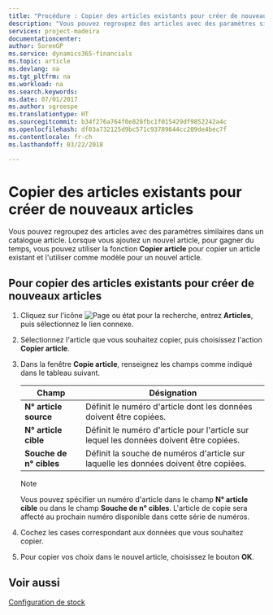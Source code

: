 ```yaml
---
title: "Procédure : Copier des articles existants pour créer de nouveaux articles"
description: "Vous pouvez regroupez des articles avec des paramètres similaires dans un catalogue article. Lorsque vous ajoutez un nouvel article, pour gagner du temps, vous pouvez utiliser **Copier article** pour copier un article existant et l'utiliser comme modèle pour un nouvel article."
services: project-madeira
documentationcenter: 
author: SorenGP
ms.service: dynamics365-financials
ms.topic: article
ms.devlang: na
ms.tgt_pltfrm: na
ms.workload: na
ms.search.keywords: 
ms.date: 07/01/2017
ms.author: sgroespe
ms.translationtype: HT
ms.sourcegitcommit: b34f276a764f0e828fbc1f015429df9852242a4c
ms.openlocfilehash: df03a732125d9bc571c93789644cc209de4bec7f
ms.contentlocale: fr-ch
ms.lasthandoff: 03/22/2018

---
```

# <a name="copy-existing-items-to-new-items"></a>Copier des articles existants pour créer de nouveaux articles
Vous pouvez regroupez des articles avec des paramètres similaires dans un catalogue article. Lorsque vous ajoutez un nouvel article, pour gagner du temps, vous pouvez utiliser la fonction **Copier article** pour copier un article existant et l'utiliser comme modèle pour un nouvel article.  

## <a name="to-copy-existing-items-to-new-items"></a>Pour copier des articles existants pour créer de nouveaux articles  

1.  Cliquez sur l'icône ![Page ou état pour la recherche](../../media/ui-search/search_small.png "Page ou état pour la recherche"), entrez **Articles**, puis sélectionnez le lien connexe.  
2.  Sélectionnez l'article que vous souhaitez copier, puis choisissez l'action **Copier article**.  
3.  Dans la fenêtre **Copie article**, renseignez les champs comme indiqué dans le tableau suivant.  

    |Champ|Désignation|  
    |---------------------------------|---------------------------------------|  
    |**N° article source**|Définit le numéro d'article dont les données doivent être copiées.|  
    |**N° article cible**|Définit le numéro d'article pour l'article sur lequel les données doivent être copiées.|  
    |**Souche de n° cibles**|Définit la souche de numéros d'article sur laquelle les données doivent être copiées.|  

    > [!NOTE]  
    >  Vous pouvez spécifier un numéro d'article dans le champ **N° article cible** ou dans le champ **Souche de n° cibles**. L'article de copie sera affecté au prochain numéro disponible dans cette série de numéros.  

4.  Cochez les cases correspondant aux données que vous souhaitez copier.  
5.  Pour copier vos choix dans le nouvel article, choisissez le bouton **OK**.  

## <a name="see-also"></a>Voir aussi  
[Configuration de stock](../../inventory-setup-inventory.md)


